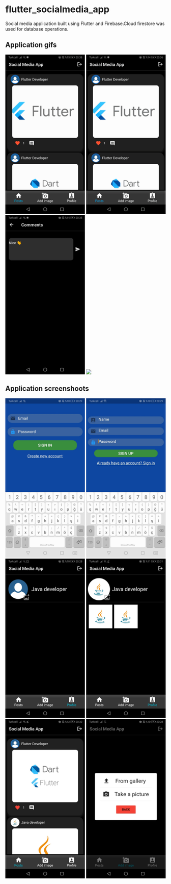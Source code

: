 # flutter_socialmedia_app
Social media application built using Flutter and Firebase.Cloud firestore was used for database operations.

## Application gifs
<img src="assets/gifs/app.gif" width="250">
<img src="assets/gifs/app2.gif" width="250">
<img src="assets/gifs/comment.gif" width="250">
<img src="assets/gifs/main_page" width="250">

## Application screenshoots
<img src="assets/images/sign_in_page.jpg" width="250">
<img src="assets/images/sign_up_page.jpg" width="250">
<img src="assets/images/profile_page1.jpg" width="250">
<img src="assets/images/profile_page2.jpg" width="250">
<img src="assets/images/main_page2.jpg" width="250">
<img src="assets/images/add_image_page.jpg" width="250">

